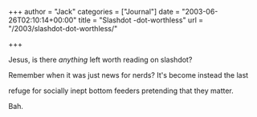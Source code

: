 +++
author = "Jack"
categories = ["Journal"]
date = "2003-06-26T02:10:14+00:00"
title = "Slashdot -dot-worthless"
url = "/2003/slashdot-dot-worthless/"

+++

Jesus, is there _anything_ left worth reading on slashdot?
  

  
Remember when it was just news for nerds? It's become instead the last
  

  
refuge for socially inept bottom feeders pretending that they matter.
  

  
Bah.